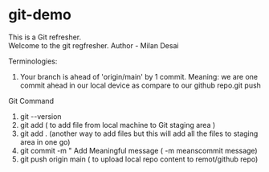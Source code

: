 # git-demo
This is a Git refresher.
<br>
Welcome to the git regfresher.
Author - Milan Desai

Terminologies:
1. Your branch is ahead of 'origin/main' by 1 commit. 
Meaning: we are one commit ahead in our local device as compare to our github repo.git push 

Git Command
1. git --version
2. git add <file name> ( to add file from local machine to Git staging area )
3. git add . (another way to add files but this will add all the files to staging area in one go)
4. git commit -m " Add Meaningful message ( -m meanscommit  message)
5. git push origin main ( to upload local repo content to remot/github repo)
